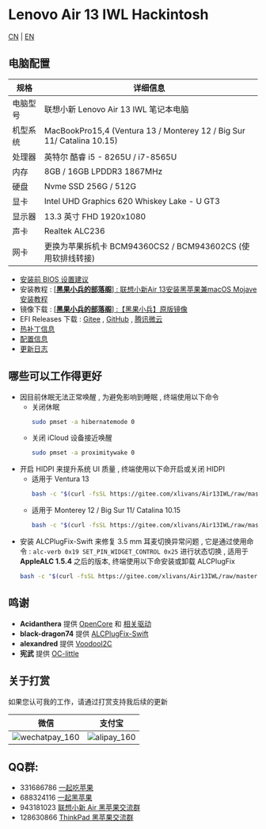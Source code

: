 # Lenovo Air 13 IWL Hackintosh
[CN](ReadMe.md) | [EN](ReadMe-En.md)

## 电脑配置

| 规格     | 详细信息                                                     |
| -------- | ------------------------------------------------------------ |
| 电脑型号 | 联想小新 Lenovo Air 13 IWL 笔记本电脑 |
| 机型系统 | MacBookPro15,4 (Ventura 13 / Monterey 12 / Big Sur 11/ Catalina 10.15) |
| 处理器   | 英特尔 酷睿 i5 - 8265U / i7-8565U |
| 内存     | 8GB / 16GB LPDDR3 1867MHz |
| 硬盘     | Nvme SSD 256G / 512G |
| 显卡     | Intel UHD Graphics 620 Whiskey Lake - U GT3 |
| 显示器   | 13.3 英寸 FHD 1920x1080 |
| 声卡     | Realtek ALC236 |
| 网卡     | 更换为苹果拆机卡 BCM94360CS2 / BCM943602CS (使用软排线转接) |
- [安装前 BIOS 设置建议](BIOSConfig.md)
- 安装教程 : [[**黑果小兵的部落阁**] : 联想小新Air 13安装黑苹果兼macOS Mojave安装教程](https://blog.daliansky.net/Lenovo-Xiaoxin-Air-13-macOS-Mojave-installation-tutorial.html)
- 镜像下载 : [[**黑果小兵的部落阁**] :【黑果小兵】原版镜像](https://blog.daliansky.net/categories/下载/镜像/)
- EFI Releases 下载 : [Gitee](https://gitee.com/xlivans/Air13IWL/releases) , [GitHub](https://github.com/daliansky/Lenovo-Air13-IWL-Hackintosh/releases) , [腾讯微云](https://share.weiyun.com/5yMO9jB)
- [热补丁信息](HotPatch/ReadMe.md)
- [配置信息](Config.md)
- [更新日志](Changelog.md)

## 哪些可以工作得更好
- 因目前休眠无法正常唤醒 , 为避免影响到睡眠 , 终端使用以下命令
  - 关闭休眠
    ```bash
    sudo pmset -a hibernatemode 0
    ```
  - 关闭 iCloud 设备接近唤醒
    ```bash
    sudo pmset -a proximitywake 0
    ```
- 开启 HIDPI 来提升系统 UI 质量 , 终端使用以下命开启或关闭 HIDPI
  - 适用于 Ventura 13
    ```bash
    bash -c "$(curl -fsSL https://gitee.com/xlivans/Air13IWL/raw/master/Tools/Air13IWL-HiDPI-Ventura.sh)"
    ```
  - 适用于 Monterey 12 / Big Sur 11/ Catalina 10.15
    ```bash
    bash -c "$(curl -fsSL https://gitee.com/xlivans/Air13IWL/raw/master/Tools/Air13IWL-HiDPI.sh)"
    ```
- 安装 ALCPlugFix-Swift 来修复 3.5 mm 耳麦切换异常问题 , 它是通过使用命令 : `alc-verb 0x19 SET_PIN_WIDGET_CONTROL 0x25` 进行状态切换 , 适用于 **AppleALC 1.5.4** 之后的版本, 终端使用以下命安装或卸载 ALCPlugFix
  ```bash
  bash -c "$(curl -fsSL https://gitee.com/xlivans/Air13IWL/raw/master/Tools/Air13IWL-ALCPlugFix.sh)"
  ```

## 鸣谢
- **Acidanthera** 提供 [OpenCore](https://github.com/acidanthera/OpenCorePkg) 和 [相关驱动](https://github.com/acidanthera)
- **black-dragon74** 提供 [ALCPlugFix-Swift](https://github.com/black-dragon74/ALCPlugFix-Swift)
- **alexandred** 提供 [VoodooI2C](https://github.com/VoodooI2C/VoodooI2C/)
- **宪武** 提供 [OC-little](https://github.com/daliansky/OC-little)
## 关于打赏
如果您认可我的工作，请通过打赏支持我后续的更新

| 微信                                                       | 支付宝                                               |
| ---------------------------------------------------------- | ---------------------------------------------------- |
| ![wechatpay_160](http://7.daliansky.net/wechatpay_160.jpg) | ![alipay_160](http://7.daliansky.net/alipay_160.jpg) |
## QQ群:
- 331686786  [一起吃苹果](http://shang.qq.com/wpa/qunwpa?idkey=db511a29e856f37cbb871108ffa77a6e79dde47e491b8f2c8d8fe4d3c310de91)
- 688324116 [一起黑苹果](https://shang.qq.com/wpa/qunwpa?idkey=6bf69a6f4b983dce94ab42e439f02195dfd19a1601522c10ad41f4df97e0da82)
- 943181023 [联想小新 Air 黑苹果交流群](https://shang.qq.com/wpa/qunwpa?idkey=fb772a7e01436d43e1d856a099549551952bb08161ced4a8fc08b4e75e7ab438) 
- 128630866 [ThinkPad 黑苹果交流群](https://jq.qq.com/?_wv=1027&k=5aKxc6n)